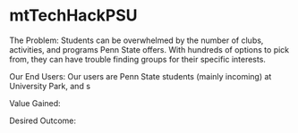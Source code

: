# mtTechHackPSU

The Problem:
Students can be overwhelmed by the number of clubs, activities, and programs Penn State offers. 
With hundreds of options to pick from, they can have trouble finding groups for their specific interests.

Our End Users:
Our users are Penn State students (mainly incoming) at University Park, and s

Value Gained:

Desired Outcome:
